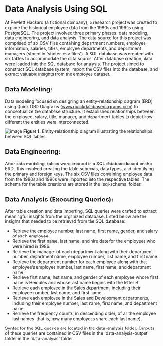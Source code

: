 # Data Analysis Using SQL
At Pewlett Hackard (a fictional company), a research project was created to explore the historical employee data from the 1980s and 1990s using PostgreSQL. The project involved three primary phases: data modeling, data engineering, and data analysis. The data source for this project was comprised of six CSV files containing department numbers, employee information, salaries, titles, employee departments, and department managers (stored in 'starter-csv-files'). A SQL database was created with six tables to accommodate the data source. After database creation, data were loaded into the SQL database for analysis. The project aimed to construct SQL database system, import the CSV files into the database, and extract valuable insights from the employee dataset.

## Data Modeling: 
Data modeling focused on designing an entity-relationship diagram (ERD) using Quick DBD Diagrams (www.quickdatabasediagrams.com) to conceptualize the database structure. It established relationships between the employee, salary, title, manager, and department tables to depict how different the entities were interconnected.

![image](https://github.com/nicholaishaw/sql-challenge/assets/135463220/b09e3011-c7b1-4faa-84e8-36ee54d1461d)
**Figure 1.** Entity-relationship diagram illustrating the relationships between SQL tables.

## Data Engineering:
After data modeling, tables were created in a SQL database based on the ERD. This involved creating the table schemas, data types, and identifying the primary and foreign keys. The six CSV files containing employee data from the 1980s and 1990s were imported into the respective tables. The schema for the table creations are stored in the 'sql-schema' folder.

## Data Analysis (Executing Queries):
After table creation and data importing, SQL queries were crafted to extract meaningful insights from the organized database. Listed below are the insights that needed to be retrieved from the SQL database:

* Retrieve the employee number, last name, first name, gender, and salary of each employee.
* Retrieve the first name, last name, and hire date for the employees who were hired in 1986.
* Retrieve the manager of each department along with their department number, department name, employee number, last name, and first name.
* Retrieve the department number for each employee along with that employee’s employee number, last name, first name, and department name.
* Retrieve first name, last name, and gender of each employee whose first name is Hercules and whose last name begins with the letter B.
* Retrieve each employee in the Sales department, including their employee number, last name, and first name.
* Retrieve each employee in the Sales and Development departments, including their employee number, last name, first name, and department name.
* Retrieve the frequency counts, in descending order, of all the employee last names (that is, how many employees share each last name).

Syntax for the SQL queries are located in the data-analysis folder. Outputs of these queries are contained in CSV files in the 'data-analysis-output' folder in the 'data-analysis' folder.





